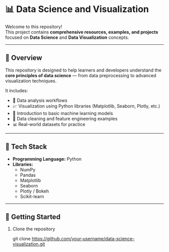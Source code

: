 # 📊 Data Science and Visualization

Welcome to this repository!  
This project contains **comprehensive resources, examples, and projects** focused on **Data Science** and **Data Visualization** concepts.

---

## 📘 Overview

This repository is designed to help learners and developers understand the **core principles of data science** — from data preprocessing to advanced visualization techniques.

It includes:
- 🧮 Data analysis workflows  
- 📈 Visualization using Python libraries (Matplotlib, Seaborn, Plotly, etc.)  
- 🤖 Introduction to basic machine learning models  
- 🧹 Data cleaning and feature engineering examples  
- 📊 Real-world datasets for practice  

---

## 🧰 Tech Stack

- **Programming Language:** Python  
- **Libraries:**  
  - NumPy  
  - Pandas  
  - Matplotlib  
  - Seaborn  
  - Plotly / Bokeh  
  - Scikit-learn  

---

## 🚀 Getting Started

1. Clone the repository  
   
   git clone https://github.com/your-username/data-science-visualization.git
